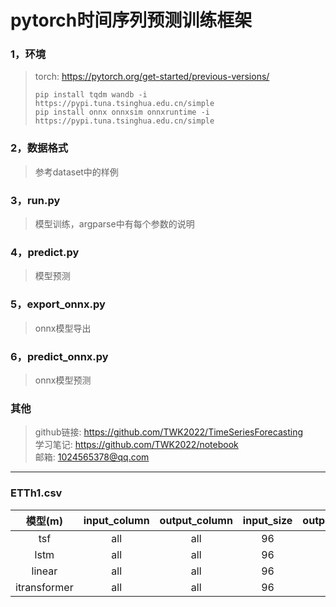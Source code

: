 # pytorch时间序列预测训练框架
### 1，环境
>torch: https://pytorch.org/get-started/previous-versions/
>```
>pip install tqdm wandb -i https://pypi.tuna.tsinghua.edu.cn/simple
>pip install onnx onnxsim onnxruntime -i https://pypi.tuna.tsinghua.edu.cn/simple
>```
### 2，数据格式
>参考dataset中的样例
### 3，run.py
>模型训练，argparse中有每个参数的说明
### 4，predict.py
>模型预测
### 5，export_onnx.py
>onnx模型导出
### 6，predict_onnx.py
>onnx模型预测
### 其他
>github链接: https://github.com/TWK2022/TimeSeriesForecasting  
>学习笔记: https://github.com/TWK2022/notebook  
>邮箱: 1024565378@qq.com
***
### ETTh1.csv
|    模型(m)     | input_column | output_column | input_size | output_size | divide | train_mse | val_mse |
|:------------:|:------------:|:-------------:|:----------:|:-----------:|:------:|:---------:|:-------:|
|     tsf      |     all      |      all      |     96     |     24      |  19:1  |   0.223   |  0.262  |
|     lstm     |     all      |      all      |     96     |     24      |  19:1  |   0.258   |  0.270  |
|    linear    |     all      |      all      |     96     |     24      |  19:1  |   0.228   |  0.259  |
| itransformer |     all      |      all      |     96     |     24      |  19:1  |   0.234   |  0.260  |
